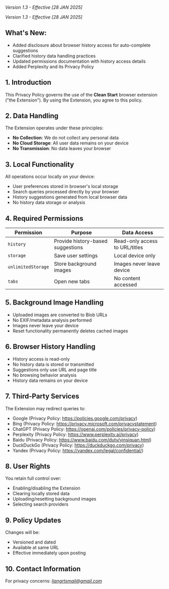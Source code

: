 *Version 1.3 - Effective [28 JAN 2025]*

*Version 1.3 - Effective [28 JAN 2025]*

## **What's New:**

- Added disclosure about browser history access for auto-complete suggestions
- Clarified history data handling practices
- Updated permissions documentation with history access details
- Added Perplexity and its Privacy Policy

## **1. Introduction**

This Privacy Policy governs the use of the **Clean Start** browser extension ("the Extension"). By using the Extension, you agree to this policy.

## **2. Data Handling**

The Extension operates under these principles:

- **No Collection**: We do not collect any personal data
- **No Cloud Storage**: All user data remains on your device
- **No Transmission**: No data leaves your browser

## **3. Local Functionality**

All operations occur locally on your device:

- User preferences stored in browser's local storage
- Search queries processed directly by your browser
- History suggestions generated from local browser data
- No history data storage or analysis

## **4. Required Permissions**

| Permission | Purpose | Data Access |
| --- | --- | --- |
| `history` | Provide history-based suggestions | Read-only access to URL/titles |
| `storage` | Save user settings | Local device only |
| `unlimitedStorage` | Store background images | Images never leave device |
| `tabs` | Open new tabs | No content accessed |

## **5. Background Image Handling**

- Uploaded images are converted to Blob URLs
- No EXIF/metadata analysis performed
- Images never leave your device
- Reset functionality permanently deletes cached images

## **6. Browser History Handling**

- History access is read-only
- No history data is stored or transmitted
- Suggestions only use URL and page title
- No browsing behavior analysis
- History data remains on your device

## **7. Third-Party Services**

The Extension may redirect queries to:

- Google (Privacy Policy: https://policies.google.com/privacy)
- Bing (Privacy Policy: https://privacy.microsoft.com/privacystatement)
- ChatGPT (Privacy Policy: https://openai.com/policies/privacy-policy)
- Perplexity (Privacy Policy: https://www.perplexity.ai/privacy)
- Baidu (Privacy Policy: https://www.baidu.com/duty/yinsiquan.html)
- DuckDuckGo (Privacy Policy: https://duckduckgo.com/privacy)
- Yandex (Privacy Policy: https://yandex.com/legal/confidential/)

## **8. User Rights**

You retain full control over:

- Enabling/disabling the Extension
- Clearing locally stored data
- Uploading/resetting background images
- Selecting search providers

## **9. Policy Updates**

Changes will be:

- Versioned and dated
- Available at same URL
- Effective immediately upon posting

## **10. Contact Information**

For privacy concerns: [*liangrtsmail@gmail.com*](mailto:liangrtsmail@gmail.com)